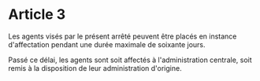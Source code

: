 # Article 3

Les agents visés par le présent arrêté peuvent être placés en instance d'affectation pendant une durée maximale de soixante jours.

Passé ce délai, les agents sont soit affectés à l'administration centrale, soit remis à la disposition de leur administration d'origine.
